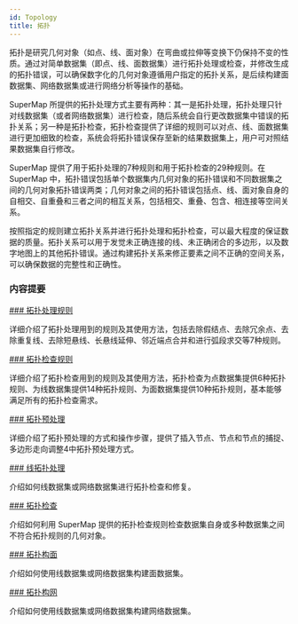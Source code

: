 ```yaml
---
id: Topology
title: 拓扑  
---  
```


拓扑是研究几何对象（如点、线、面对象）在弯曲或拉伸等变换下仍保持不变的性质。通过对简单数据集（即点、线、面数据集）进行拓扑处理或检查，并修改生成的拓扑错误，可以确保数字化的几何对象遵循用户指定的拓扑关系，是后续构建面数据集、网络数据集或进行网络分析等操作的基础。



 SuperMap
所提供的拓扑处理方式主要有两种：其一是拓扑处理，拓扑处理只针对线数据集（或者网络数据集）进行检查，随后系统会自行更改数据集中错误的拓扑关系；另一种是拓扑检查，拓扑检查提供了详细的规则可以对点、线、面数据集进行更加细致的检查，系统会将拓扑错误保存至新的结果数据集上，用户可对照结果数据集自行修改。



 SuperMap 提供了用于拓扑处理的7种规则和用于拓扑检查的29种规则。在 SuperMap
中，拓扑错误包括单个数据集内几何对象的拓扑错误和不同数据集之间的几何对象拓扑错误两类；几何对象之间的拓扑错误包括点、线、面对象自身的自相交、自重叠和三者之间的相互关系，包括相交、重叠、包含、相连接等空间关系。




按照指定的规则建立拓扑关系并进行拓扑处理和拓扑检查，可以最大程度的保证数据的质量。拓扑关系可以用于发觉未正确连接的线、未正确闭合的多边形，以及数字地图上的其他拓扑错误。通过构建拓扑关系来修正要素之间不正确的空间关系，可以确保数据的完整性和正确性。



 ### 内容提要



 [### 拓扑处理规则](TopoProcess.html)



 详细介绍了拓扑处理用到的规则及其使用方法，包括去除假结点、去除冗余点、去除重复线、去除短悬线、长悬线延伸、邻近端点合并和进行弧段求交等7种规则。



 [### 拓扑检查规则](TopoRule.html)




详细介绍了拓扑检查用到的规则及其使用方法，拓扑检查为点数据集提供6种拓扑规则、为线数据集提供14种拓扑规则、为面数据集提供10种拓扑规则，基本能够满足所有的拓扑检查需求。



 [### 拓扑预处理](TopoPreprocess.html)



 详细介绍了拓扑预处理的方式和操作步骤，提供了插入节点、节点和节点的捕捉、多边形走向调整4中拓扑预处理方式。



 [### 线拓扑处理](TopoProcessLine.html)



 介绍如何线数据集或网络数据集进行拓扑检查和修复。



 [### 拓扑检查](TopoCheck.html)



 介绍如何利用 SuperMap 提供的拓扑检查规则检查数据集自身或多种数据集之间不符合拓扑规则的几何对象。



 [### 拓扑构面](TopotoPolygon.html)



 介绍如何使用线数据集或网络数据集构建面数据集。



 [### 拓扑构网](../../Network/TopotoNet.html)



 介绍如何使用线数据集或网络数据集构建网络数据集。



  